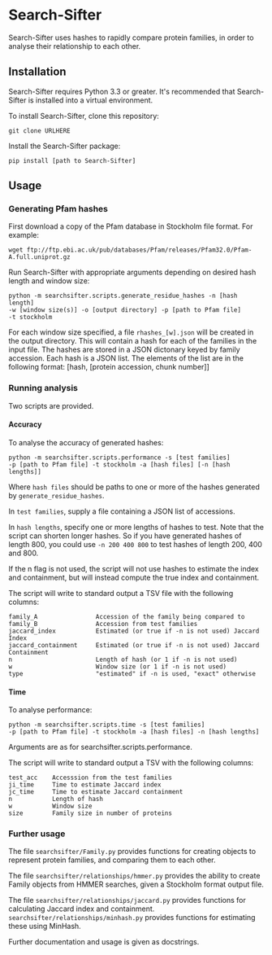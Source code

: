 # Search-Sifter
Search-Sifter uses hashes to rapidly compare protein families, in order to
analyse their relationship to each other.

## Installation

Search-Sifter requires Python 3.3 or greater. It's recommended that Search-Sifter
is installed into a virtual environment.

To install Search-Sifter, clone this repository:

    git clone URLHERE

Install the Search-Sifter package:

    pip install [path to Search-Sifter]

## Usage

### Generating Pfam hashes
First download a copy of the Pfam database in Stockholm file format. For example:

    wget ftp://ftp.ebi.ac.uk/pub/databases/Pfam/releases/Pfam32.0/Pfam-A.full.uniprot.gz

Run Search-Sifter with appropriate arguments depending on desired hash length
and window size:

    python -m searchsifter.scripts.generate_residue_hashes -n [hash length]
    -w [window size(s)] -o [output directory] -p [path to Pfam file]
    -t stockholm

For each window size specified, a file `rhashes_[w].json` will be created in the
output directory. This will contain a hash for each of the families in the
input file. The hashes are stored in a JSON dictonary keyed by family
accession. Each hash is a JSON list. The elements of the list are in the
following format:
    [hash, [protein accession, chunk number]]

### Running analysis

Two scripts are provided.

#### Accuracy

To analyse the accuracy of generated hashes:

    python -m searchsifter.scripts.performance -s [test families]
    -p [path to Pfam file] -t stockholm -a [hash files] [-n [hash lengths]]

Where `hash files` should be paths to one or more of the hashes generated by
`generate_residue_hashes`.

In `test families`, supply a file containing a JSON list of accessions.

In `hash lengths`, specify one or more lengths of hashes to test. Note that the
script can shorten longer hashes. So if you have generated hashes of length 800,
you could use `-n 200 400 800` to test hashes of length 200, 400 and 800.

If the n flag is not used, the script will not use hashes to estimate the
index and containment, but will instead compute the true index and containment.

The script will write to standard output a TSV file with the following columns:

    family_A                Accession of the family being compared to
    family_B                Accession from test families
    jaccard_index           Estimated (or true if -n is not used) Jaccard Index
    jaccard_containment	    Estimated (or true if -n is not used) Jaccard Containment
    n                       Length of hash (or 1 if -n is not used)
    w                       Window size (or 1 if -n is not used)
    type                    "estimated" if -n is used, "exact" otherwise

#### Time

To analyse performance:

    python -m searchsifter.scripts.time -s [test families]
    -p [path to Pfam file] -t stockholm -a [hash files] -n [hash lengths]

Arguments are as for searchsifter.scripts.performance.

The script will write to standard output a TSV with the following columns:

    test_acc    Accesssion from the test families
    ji_time     Time to estimate Jaccard index
    jc_time     Time to estimate Jaccard containment
    n           Length of hash
    w           Window size
    size        Family size in number of proteins

### Further usage

The file `searchsifter/Family.py` provides functions for creating objects to
represent protein families, and comparing them to each other.

The file `searchsifter/relationships/hmmer.py` provides the ability to create
Family objects from HMMER searches, given a Stockholm format output file.

The file `searchsifter/relationships/jaccard.py` provides functions for
calculating Jaccard index and containment.
`searchsifter/relationships/minhash.py` provides functions for estimating these
using MinHash.

Further documentation and usage is given as docstrings.
